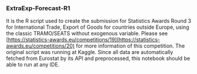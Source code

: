 ### ExtraExp-Forecast-R1

It is the R script used to create the submission for Statistics Awards Round 3 for International Trade, Export of Goods for countries outside Europe, using the classic TRAMO/SEATS without exogenous variable. Please see [https://statistics-awards.eu/competitions/19](https://statistics-awards.eu/competitions/20) for more information of this competition. The original script was running at Kaggle. Since all data are automatically fetched from Eurostat by its API and preprocessed, this notebook should be able to run at any IDE.
